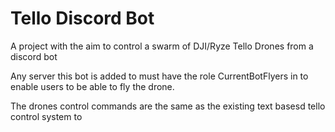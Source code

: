 # Tello Discord Bot
 
 A project with the aim to control a swarm of DJI/Ryze Tello Drones from a discord bot


Any server this bot is added to must have the role CurrentBotFlyers in to enable users to be able to fly the drone.

The drones control commands are the same as the existing text basesd tello control system to
